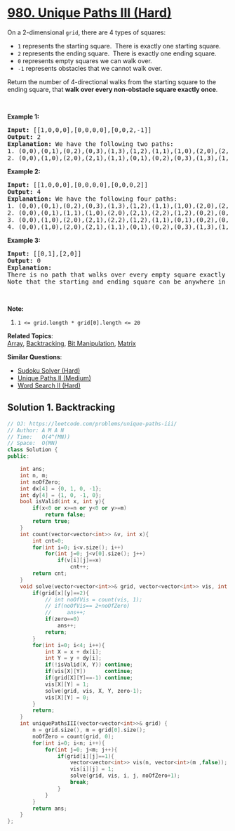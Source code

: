 # [980. Unique Paths III (Hard)](https://leetcode.com/problems/unique-paths-iii/)

<p>On a 2-dimensional&nbsp;<code>grid</code>, there are 4 types of squares:</p>

<ul>
	<li><code>1</code> represents the starting square.&nbsp; There is exactly one starting square.</li>
	<li><code>2</code> represents the ending square.&nbsp; There is exactly one ending square.</li>
	<li><code>0</code> represents empty squares we can walk over.</li>
	<li><code>-1</code> represents obstacles that we cannot walk over.</li>
</ul>

<p>Return the number of 4-directional walks&nbsp;from the starting square to the ending square, that <strong>walk over every non-obstacle square&nbsp;exactly once</strong>.</p>

<p>&nbsp;</p>

<div>
<p><strong>Example 1:</strong></p>

<pre><strong>Input: </strong><span id="example-input-1-1">[[1,0,0,0],[0,0,0,0],[0,0,2,-1]]</span>
<strong>Output: </strong><span id="example-output-1">2</span>
<strong>Explanation: </strong>We have the following two paths: 
1. (0,0),(0,1),(0,2),(0,3),(1,3),(1,2),(1,1),(1,0),(2,0),(2,1),(2,2)
2. (0,0),(1,0),(2,0),(2,1),(1,1),(0,1),(0,2),(0,3),(1,3),(1,2),(2,2)</pre>

<div>
<p><strong>Example 2:</strong></p>

<pre><strong>Input: </strong><span id="example-input-2-1">[[1,0,0,0],[0,0,0,0],[0,0,0,2]]</span>
<strong>Output: </strong><span id="example-output-2">4</span>
<strong>Explanation: </strong>We have the following four paths: 
1. (0,0),(0,1),(0,2),(0,3),(1,3),(1,2),(1,1),(1,0),(2,0),(2,1),(2,2),(2,3)
2. (0,0),(0,1),(1,1),(1,0),(2,0),(2,1),(2,2),(1,2),(0,2),(0,3),(1,3),(2,3)
3. (0,0),(1,0),(2,0),(2,1),(2,2),(1,2),(1,1),(0,1),(0,2),(0,3),(1,3),(2,3)
4. (0,0),(1,0),(2,0),(2,1),(1,1),(0,1),(0,2),(0,3),(1,3),(1,2),(2,2),(2,3)</pre>

<div>
<p><strong>Example 3:</strong></p>

<pre><strong>Input: </strong><span id="example-input-3-1">[[0,1],[2,0]]</span>
<strong>Output: </strong><span id="example-output-3">0</span>
<strong>Explanation: </strong>
There is no path that walks over every empty square exactly once.
Note that the starting and ending square can be anywhere in the grid.
</pre>
</div>
</div>
</div>

<p>&nbsp;</p>

<p><strong>Note:</strong></p>

<ol>
	<li><code>1 &lt;= grid.length * grid[0].length &lt;= 20</code></li>
</ol>

**Related Topics**:  
[Array](https://leetcode.com/tag/array/), [Backtracking](https://leetcode.com/tag/backtracking/), [Bit Manipulation](https://leetcode.com/tag/bit-manipulation/), [Matrix](https://leetcode.com/tag/matrix/)

**Similar Questions**:
* [Sudoku Solver (Hard)](https://leetcode.com/problems/sudoku-solver/)
* [Unique Paths II (Medium)](https://leetcode.com/problems/unique-paths-ii/)
* [Word Search II (Hard)](https://leetcode.com/problems/word-search-ii/)

## Solution 1. Backtracking

```cpp
// OJ: https://leetcode.com/problems/unique-paths-iii/
// Author: A M A N
// Time:   O(4^(MN))
// Space:  O(MN)
class Solution {
public:

    int ans;
    int n, m;
    int noOfZero;
    int dx[4] = {0, 1, 0, -1};
    int dy[4] = {1, 0, -1, 0};
    bool isValid(int x, int y){
        if(x<0 or x>=n or y<0 or y>=m)
            return false;
        return true;
    }
    int count(vector<vector<int>> &v, int x){
        int cnt=0;
        for(int i=0; i<v.size(); i++)
            for(int j=0; j<v[0].size(); j++)
                if(v[i][j]==x)
                    cnt++;
        return cnt;
    }
    void solve(vector<vector<int>>& grid, vector<vector<int>> vis, int x, int y, int zero ){
        if(grid[x][y]==2){
            // int noOfVis = count(vis, 1);
            // if(noOfVis== 2+noOfZero)
            //     ans++;
            if(zero==0)
                ans++;
            return;
        }
        for(int i=0; i<4; i++){
            int X = x + dx[i];
            int Y = y + dy[i];
            if(!isValid(X, Y)) continue;
            if(vis[X][Y])      continue;
            if(grid[X][Y]==-1) continue;
            vis[X][Y] = 1;
            solve(grid, vis, X, Y, zero-1);
            vis[X][Y] = 0;
        }
        return;
    }
    int uniquePathsIII(vector<vector<int>>& grid) {
        n = grid.size(), m = grid[0].size();
        noOfZero = count(grid, 0);
        for(int i=0; i<n; i++){
            for(int j=0; j<m; j++){
                if(grid[i][j]==1){
                    vector<vector<int>> vis(n, vector<int>(m ,false));
                    vis[i][j] = 1;
                    solve(grid, vis, i, j, noOfZero+1);
                    break;
                }
            }
        }
        return ans;
    }
};
```